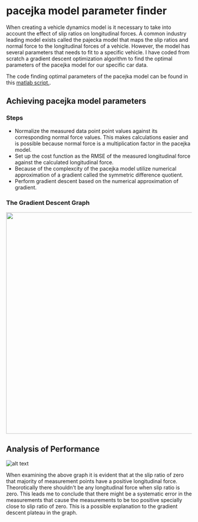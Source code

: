 # pacejka model parameter finder

When creating a vehicle dynamics model is it necessary to take into account the effect of slip ratios on longitudinal forces. A common industry leading model exists called the pajecka model that maps the slip ratios and normal force to the longitudinal forces of a vehicle. However, the model has several parameters that needs to fit to a specific vehicle. I have coded from scratch a gradient descent optimization algorithm to find the optimal parameters of the pacejka model for our specific car data. 

The code finding optimal parameters of the pacejka model can be found in this [matlab script.](https://github.com/AbdulRahmanSilmy/Pacejka_model_finder/blob/main/pacejka_para_optimizer.m).

## Achieving pacejka model parameters

### Steps

- Normalize the measured data point point values against its corresponding normal force values. This makes calculations easier and is possible because normal force is a multiplication factor in the pacejka model.
- Set up the cost function as the RMSE of the measured longitudinal force against the calculated longitudinal force.
- Because of the complexcity of the pacejka model utilize numerical approximation of a gradient called the symmetric difference quotient. 
- Perform gradient descent based on the numerical approximation of gradient.

### The Gradient Descent Graph

<img src="https://github.com/AbdulRahmanSilmy/vehicle_dynamic_model/blob/main/RMSE%20vs%20steps.jpg" width="600" height="600" />



## Analysis of Performance

![alt text](https://github.com/AbdulRahmanSilmy/vehicle_dynamic_model/blob/main/analysis%20of%20model.jpg)

When examining the above graph it is evident that at the slip ratio of zero that majority of measurement points have a positive longitudinal force. Theorotically there shouldn't be any longitudinal force when slip ratio is zero. This leads me to conclude that there might be a systematic error in the measurements that cause the measurements to be too positive specially close to slip ratio of zero. This is a possible explanation to the gradient descent plateau in the graph.

